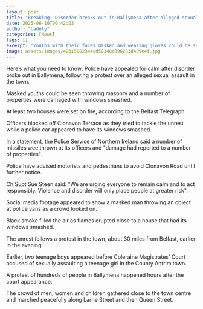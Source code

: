 ```yaml
---
layout: post
title: "Breaking: Disorder breaks out in Ballymena after alleged sexual assault of girl"
date: 2025-06-10T00:42:23
author: "badely"
categories: [News]
tags: []
excerpt: "Youths with their faces masked and wearing gloves could be seen throwing objects."
image: assets/images/42315002344cd50348c896283d499e4f.jpg
---
```


Here’s what you need to know: Police have appealed for calm after disorder broke out in Ballymena, following a protest over an alleged sexual assault in the town. 

Masked youths could be seen throwing masonry and a number of properties were damaged with windows smashed.

At least two houses were set on fire, according to the Belfast Telegraph.

Officers blocked off Clonavon Terrace as they tried to tackle the unrest while a police car appeared to have its windows smashed.

In a statement, the Police Service of Northern Ireland said a number of missiles wee thrown at its officers and "damage had reported to a number of properties".

Police have advised motorists and pedestrians to avoid Clonavon Road until further notice.

Ch Supt Sue Steen said: "We are urging everyone to remain calm and to act responsibly. Violence and disorder will only place people at greater risk". 

Social media footage appeared to show a masked man throwing an object at police vans as a crowd looked on. 

Black smoke filled the air as flames erupted close to a house that had its windows smashed.

The unrest follows a protest in the town, about 30 miles from Belfast, earlier in the evening.

Earlier, two teenage boys appeared before Coleraine Magistrates' Court accused of sexually assaulting a teenage girl in the County Antrim town. 

A protest of hundreds of people in Ballymena happened hours after the court appearance. 

The crowd of men, women and children gathered close to the town centre and marched peacefully along Larne Street and then Queen Street.

